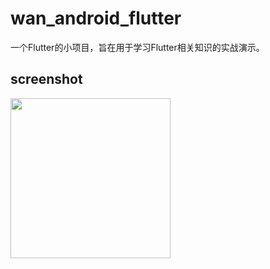 # wan_android_flutter

一个Flutter的小项目，旨在用于学习Flutter相关知识的实战演示。

## screenshot

<img src="https://img-blog.csdn.net/20151129213701642" width=256 height=256 />

